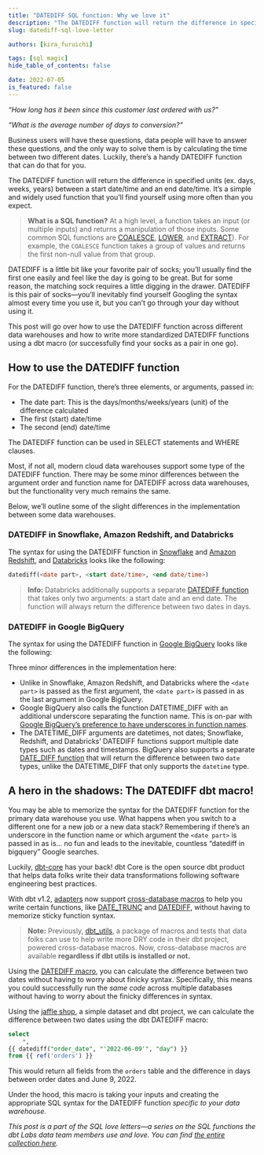 ```yaml
---
title: "DATEDIFF SQL function: Why we love it"
description: "The DATEDIFF function will return the difference in specified units (ex. days, weeks, years) between a start date/time and an end date/time. It’s a simple and widely used function that you’ll find yourself using more often than you expect."
slug: datediff-sql-love-letter

authors: [kira_furuichi]

tags: [sql magic]
hide_table_of_contents: false

date: 2022-07-05
is_featured: false
---
```


*“How long has it been since this customer last ordered with us?”*

*“What is the average number of days to conversion?”*

Business users will have these questions, data people will have to answer these questions, and the only way to solve them is by calculating the time between two different dates. Luckily, there’s a handy DATEDIFF function that can do that for you.

The DATEDIFF function will return the difference in specified units (ex. days, weeks, years) between a start date/time and an end date/time. It’s a simple and widely used function that you’ll find yourself using more often than you expect.

<!--truncate-->

> **What is a SQL function?**
> At a high level, a function takes an input (or multiple inputs) and returns a manipulation of those inputs. Some common SQL functions are [COALESCE](https://getdbt.com/sql-foundations/coalesce-sql-love-letter/), [LOWER](https://getdbt.com/sql-foundations/lower-sql-love-letter/), and [EXTRACT](https://getdbt.com/sql-foundation/extract-sql-love-letter/)). For example, the `COALESCE` function takes a group of values and returns the first non-null value from that group.

DATEDIFF is a little bit like your favorite pair of socks; you’ll usually find the first one easily and feel like the day is going to be great. But for some reason, the matching sock requires a little digging in the drawer. DATEDIFF is this pair of socks—you’ll inevitably find yourself Googling the syntax almost every time you use it, but you can’t go through your day without using it. 

This post will go over how to use the DATEDIFF function across different data warehouses and how to write more standardized DATEDIFF functions using a dbt macro (or successfully find your socks as a pair in one go).

## How to use the DATEDIFF function

For the DATEDIFF function, there’s three elements, or arguments, passed in:

* The date part: This is the days/months/weeks/years (unit) of the difference calculated
* The first (start) date/time
* The second (end) date/time

The DATEDIFF function can be used in SELECT statements and WHERE clauses.

Most, if not all, modern cloud data warehouses support some type of the DATEDIFF function. There may be some minor differences between the argument order and function name for DATEDIFF across data warehouses, but the functionality very much remains the same.

Below, we’ll outline some of the slight differences in the implementation between some data warehouses.

### DATEDIFF in Snowflake, Amazon Redshift, and Databricks

The syntax for using the DATEDIFF function in [Snowflake](https://docs.snowflake.com/en/sql-reference/functions/datediff.html) and [Amazon Redshift](https://docs.aws.amazon.com/redshift/latest/dg/r_DATEDIFF_function.html), and [Databricks](https://docs.databricks.com/sql/language-manual/functions/datediff3.html) looks like the following:

```sql
datediff(<date part>, <start date/time>, <end date/time>)
```

> **Info:**
> Databricks additionally supports a separate [DATEDIFF function](https://docs.databricks.com/sql/language-manual/functions/datediff.html) that takes only two arguments: a start date and an end date. The function will always return the difference between two dates in days.

### DATEDIFF in Google BigQuery

The syntax for using the DATEDIFF function in [Google BigQuery](https://cloud.google.com/bigquery/docs/reference/standard-sql/datetime_functions#datetime_diff) looks like the following:

Three minor differences in the implementation here:

* Unlike in Snowflake, Amazon Redshift, and Databricks where the `<date part>` is passed as the first argument, the `<date part>` is passed in as the last argument in Google BigQuery.
* Google BigQuery also calls the function DATETIME_DIFF with an additional underscore separating the function name. This is on-par with [Google BigQuery’s preference to have underscores in function names](https://cloud.google.com/bigquery/docs/reference/standard-sql/date_functions).
* The DATETIME_DIFF arguments are datetimes, not dates; Snowflake, Redshift, and Databricks’ DATEDIFF functions support multiple date types such as dates and timestamps. BigQuery also supports a separate [DATE_DIFF function](https://cloud.google.com/bigquery/docs/reference/standard-sql/date_functions#date_diff) that will return the difference between two `date` types, unlike the DATETIME_DIFF that only supports the `datetime` type.

## A hero in the shadows: The DATEDIFF dbt macro!

You may be able to memorize the syntax for the DATEDIFF function for the primary data warehouse you use. What happens when you switch to a different one for a new job or a new data stack? Remembering if there’s an underscore in the function name or which argument the `<date part>` is passed in as is… no fun and leads to the inevitable, countless “datediff in bigquery” Google searches.

Luckily, [dbt-core](https://github.com/dbt-labs/dbt-core) has your back! dbt Core is the open source dbt product that helps data folks write their data transformations following software engineering best practices.

With dbt v1.2, [adapters](https://docs.getdbt.com/docs/available-adapters) now support [cross-database macros](https://docs.getdbt.com/reference/dbt-jinja-functions/cross-database-macros) to help you write certain functions, like [DATE_TRUNC](https://docs.getdbt.com/reference/dbt-jinja-functions/cross-database-macros#date_trunc) and [DATEDIFF](https://docs.getdbt.com/reference/dbt-jinja-functions/cross-database-macros#datediff), without having to memorize sticky function syntax.

> **Note:**
> Previously, [dbt_utils](https://github.com/dbt-labs/dbt-utils), a package of macros and tests that data folks can use to help write more DRY code in their dbt project, powered cross-database macros. Now, cross-database macros are available **regardless if dbt utils is installed or not.**

Using the [DATEDIFF macro](https://docs.getdbt.com/reference/dbt-jinja-functions/cross-database-macros#datediff), you can calculate the difference between two dates without having to worry about finicky syntax. Specifically, this means you could successfully run the *same code* across multiple databases without having to worry about the finicky differences in syntax.

Using the [jaffle shop](https://github.com/dbt-labs/jaffle_shop/blob/main/models/orders.sql), a simple dataset and dbt project, we can calculate the difference between two dates using the dbt DATEDIFF macro:

```sql
select
	*,
{{ datediff("order_date", "'2022-06-09'", "day") }}
from {{ ref('orders') }}
```

This would return all fields from the `orders` table and the difference in days between order dates and June 9, 2022.

Under the hood, this macro is taking your inputs and creating the appropriate SQL syntax for the DATEDIFF function *specific to your data warehouse.*

*This post is a part of the SQL love letters—a series on the SQL functions the dbt Labs data team members use and love. You can find [the entire collection here](https://getdbt.com/sql-foundations/top-sql-functions).*
